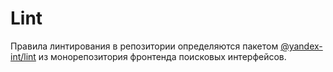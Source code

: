 # Lint

Правила линтирования в репозитории определяются пакетом
[@yandex-int/lint](https://github.yandex-team.ru/search-interfaces/frontend/tree/master/packages/lint)
из монорепозитория фронтенда поисковых интерфейсов.
